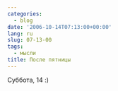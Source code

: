 ```yaml
---
categories:
  - blog
date: '2006-10-14T07:13:00+00:00'
lang: ru
slug: 07-13-00
tags:
  - мысли
title: После пятницы
---
```




Суббота, 14 :)